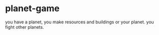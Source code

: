 # planet-game
you have a planet, you make resources and buildings or your planet. you fight other planets.
